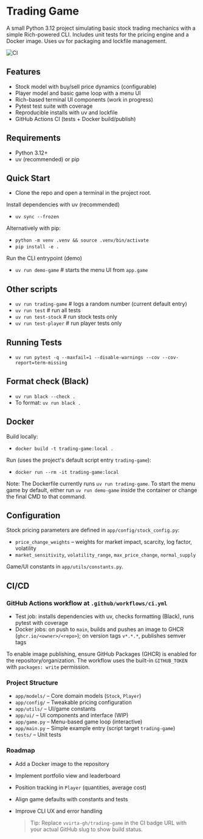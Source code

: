 # Trading Game

A small Python 3.12 project simulating basic stock trading mechanics with a simple Rich-powered CLI. Includes unit tests for the pricing engine and a Docker image. Uses uv for packaging and lockfile management.

![CI](https://github.com/vvirta-gh/trading-game/actions/workflows/ci.yml/badge.svg?branch=main)

## Features

- Stock model with buy/sell price dynamics (configurable)
- Player model and basic game loop with a menu UI
- Rich-based terminal UI components (work in progress)
- Pytest test suite with coverage
- Reproducible installs with uv and lockfile
- GitHub Actions CI (tests + Docker build/publish)

## Requirements

- Python 3.12+
- uv (recommended) or pip

## Quick Start

- Clone the repo and open a terminal in the project root.

Install dependencies with uv (recommended)

- `uv sync --frozen`

Alternatively with pip:

- `python -m venv .venv && source .venv/bin/activate`
- `pip install -e .`

Run the CLI entrypoint (demo)

- `uv run demo-game`  # starts the menu UI from `app.game`

## Other scripts

- `uv run trading-game`  # logs a random number (current default entry)
- `uv run test`          # run all tests
- `uv run test-stock`    # run stock tests only
- `uv run test-player`   # run player tests only

## Running Tests

- `uv run pytest -q --maxfail=1 --disable-warnings --cov --cov-report=term-missing`

## Format check (Black)

- `uv run black --check .`
- To format: `uv run black .`

## Docker

Build locally:

- `docker build -t trading-game:local .`

Run (uses the project's default script entry `trading-game`):

- `docker run --rm -it trading-game:local`

Note: The Dockerfile currently runs `uv run trading-game`. To start the menu game by default, either run `uv run demo-game` inside the container or change the final CMD to that command.

## Configuration

Stock pricing parameters are defined in `app/config/stock_config.py`:

- `price_change_weights` – weights for market impact, scarcity, log factor, volatility
- `market_sensitivity`, `volatility_range`, `max_price_change`, `normal_supply`

Game/UI constants in `app/utils/constants.py`.

## CI/CD

### GitHub Actions workflow at `.github/workflows/ci.yml`

- Test job: installs dependencies with uv, checks formatting (Black), runs pytest with coverage
- Docker jobs: on push to `main`, builds and pushes an image to GHCR (`ghcr.io/<owner>/<repo>`); on version tags `v*.*.*`, publishes semver tags

To enable image publishing, ensure GitHub Packages (GHCR) is enabled for the repository/organization. The workflow uses the built-in `GITHUB_TOKEN` with `packages: write` permission.

### Project Structure

- `app/models/` – Core domain models (`Stock`, `Player`)
- `app/config/` – Tweakable pricing configuration
- `app/utils/` – UI/game constants
- `app/ui/` – UI components and interface (WIP)
- `app/game.py` – Menu-based game loop (interactive)
- `app/main.py` – Simple example entry (script target `trading-game`)
- `tests/` – Unit tests

### Roadmap

- Add a Docker image to the repository
- Implement portfolio view and leaderboard
- Position tracking in `Player` (quantities, average cost)
- Align game defaults with constants and tests
- Improve CLI UX and error handling

    > Tip: Replace `vvirta-gh/trading-game` in the CI badge URL with your actual GitHub slug to show build status.
